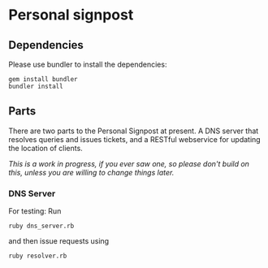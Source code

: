 # Personal signpost

## Dependencies

Please use bundler to install the dependencies:

	gem install bundler
	bundler install

## Parts

There are two parts to the Personal Signpost at present.
A DNS server that resolves queries and issues tickets, 
and a RESTful webservice for updating the location of
clients.

*This is a work in progress, if you ever saw one, so please don't
build on this, unless you are willing to change things later.*

### DNS Server

For testing:
Run

	ruby dns_server.rb

and then issue requests using

	ruby resolver.rb
